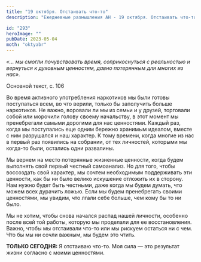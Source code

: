 ```yaml
---
title: "19 октября. Отстаивать что-то"
description: "Ежедневные размышления АН - 19 октября. Отстаивать что-то"

id: "293"
heroImage: ""
pubDate: 2023-05-04
moth: "oktyabr"
---
```


_«… мы смогли почувствовать время, соприкоснуться с реальностью и вернуться к
духовным ценностям, давно потерянным для многих из нас»._

Основной текст, с. 106

Во время активного употребления наркотиков мы были готовы поступаться всем, во
что верили, только бы заполучить больше наркотиков. Не важно, воровали ли мы
из семьи и у друзей, торговали собой или морочили голову своему начальству, в
этот момент мы пренебрегали самыми дорогими для нас ценностями. Каждый раз,
когда мы поступались еще одним бережно хранимым идеалом, вместе с ним
разрушался и наш характер. К тому времени, когда многие из нас в первый раз
появились на собрании, от тех личностей, которыми мы когда-то были, остались
одни развалины.

Мы вернем на место потерянные жизненные ценности, когда будем выполнять свой
первый честный самоанализ. Но для того, чтобы воссоздать свой характер, мы
сочтем необходимым поддерживать эти ценности, как бы ни было велико искушение
отложить их в сторону. Нам нужно будет быть честными, даже когда мы будем
думать, что можем всех дурачить ложью. Если мы будем пренебрегать своими
ценностями, мы увидим, что лгали себе больше, чем кому бы то ни было.

Мы не хотим, чтобы снова начался распад нашей личности, особенно после всей
той работы, которую мы проделали для ее восстановления. Важно, чтобы мы
отстаивали что-то или мы рискуем остаться ни с чем. Что бы мы ни сочли важным,
мы будем это чтить.

**ТОЛЬКО СЕГОДНЯ:** Я отстаиваю что-то. Моя сила — это результат жизни
согласно с моими ценностями.
